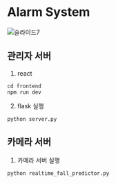 # Alarm System

![슬라이드7](https://github.com/EunJiKim02/Fall-Prevention-System-Based-on-Deep-Learning/assets/87495422/58b40905-bb86-4198-97a0-98de5c42c9be)

## 관리자 서버

1. react 

```
cd frontend
npm run dev
```

2. flask 실행

```
python server.py
```


## 카메라 서버
1. 카메라 서버 실행
   
```
python realtime_fall_predictor.py
```
